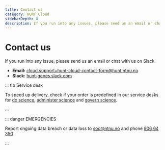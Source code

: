 ```yaml
---
title: Contact us
category: HUNT Cloud
sidebarDepth: 0
description: If you run into any issues, please send us an email or chat with us on Slack.
---
```


# Contact us

If you run into any issue, please send us an email or chat with us on Slack.


- **Email:** [cloud.support+hunt-cloud-contact-form@hunt.ntnu.no](mailto:cloud.support+hunt-cloud-contact-form@hunt.ntnu.no)
- **Slack:** [hunt-genes.slack.com](https://hunt-genes.slack.com)

::: tip Service desk

To speed up delivery, check if your order is predefined in our service desks for [do science](/do-science/service-desk), [administer science](/administer-science/service-desk) and [govern science](/govern-science/service-desk).

:::

::: danger EMERGENCIES

Report ongoing data breach or data loss to [soc@ntnu.no](mailto:soc@ntnu.no) and phone [906 64 350](https://innsida.ntnu.no/wiki/-/wiki/English/NTNU+SOC+-+Digital+security).

:::
